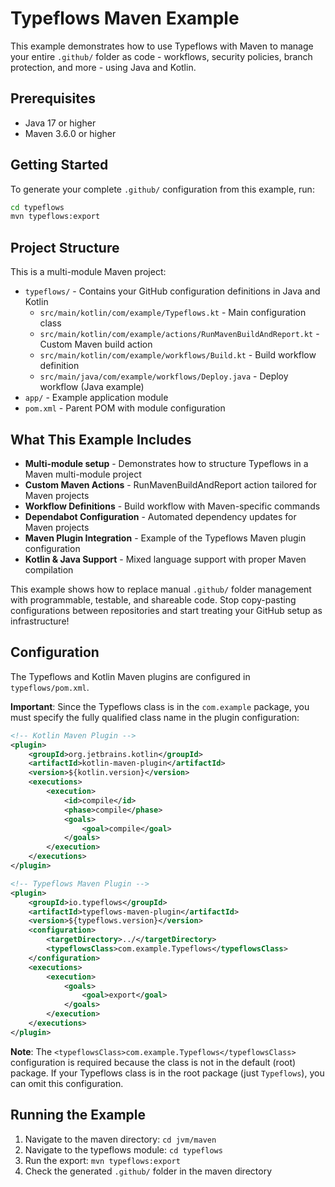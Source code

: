 # Typeflows Maven Example

This example demonstrates how to use Typeflows with Maven to manage your entire `.github/` folder as code - workflows, security policies, branch protection, and more - using Java and Kotlin.

## Prerequisites

- Java 17 or higher
- Maven 3.6.0 or higher

## Getting Started

To generate your complete `.github/` configuration from this example, run:

```bash
cd typeflows
mvn typeflows:export
```

## Project Structure

This is a multi-module Maven project:

- `typeflows/` - Contains your GitHub configuration definitions in Java and Kotlin
  - `src/main/kotlin/com/example/Typeflows.kt` - Main configuration class
  - `src/main/kotlin/com/example/actions/RunMavenBuildAndReport.kt` - Custom Maven build action
  - `src/main/kotlin/com/example/workflows/Build.kt` - Build workflow definition
  - `src/main/java/com/example/workflows/Deploy.java` - Deploy workflow (Java example)
- `app/` - Example application module
- `pom.xml` - Parent POM with module configuration

## What This Example Includes

- **Multi-module setup** - Demonstrates how to structure Typeflows in a Maven multi-module project
- **Custom Maven Actions** - RunMavenBuildAndReport action tailored for Maven projects
- **Workflow Definitions** - Build workflow with Maven-specific commands
- **Dependabot Configuration** - Automated dependency updates for Maven projects
- **Maven Plugin Integration** - Example of the Typeflows Maven plugin configuration
- **Kotlin & Java Support** - Mixed language support with proper Maven compilation

This example shows how to replace manual `.github/` folder management with programmable, testable, and shareable code. Stop copy-pasting configurations between repositories and start treating your GitHub setup as infrastructure!

## Configuration

The Typeflows and Kotlin Maven plugins are configured in `typeflows/pom.xml`.

**Important**: Since the Typeflows class is in the `com.example` package, you must specify the fully qualified class name in the plugin configuration:

```xml
<!-- Kotlin Maven Plugin -->
<plugin>
    <groupId>org.jetbrains.kotlin</groupId>
    <artifactId>kotlin-maven-plugin</artifactId>
    <version>${kotlin.version}</version>
    <executions>
        <execution>
            <id>compile</id>
            <phase>compile</phase>
            <goals>
                <goal>compile</goal>
            </goals>
        </execution>
    </executions>
</plugin>

<!-- Typeflows Maven Plugin -->
<plugin>
    <groupId>io.typeflows</groupId>
    <artifactId>typeflows-maven-plugin</artifactId>
    <version>${typeflows.version}</version>
    <configuration>
        <targetDirectory>../</targetDirectory>
        <typeflowsClass>com.example.Typeflows</typeflowsClass>
    </configuration>
    <executions>
        <execution>
            <goals>
                <goal>export</goal>
            </goals>
        </execution>
    </executions>
</plugin>
```

**Note**: The `<typeflowsClass>com.example.Typeflows</typeflowsClass>` configuration is required because the class is not in the default (root) package. If your Typeflows class is in the root package (just `Typeflows`), you can omit this configuration.

## Running the Example

1. Navigate to the maven directory: `cd jvm/maven`
2. Navigate to the typeflows module: `cd typeflows`
3. Run the export: `mvn typeflows:export`
4. Check the generated `.github/` folder in the maven directory
